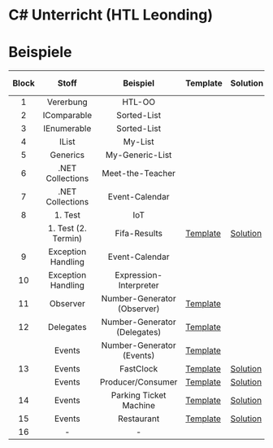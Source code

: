 
# C# Unterricht (HTL Leonding)

# Beispiele

| Block |        Stoff        |           Beispiel           | Template                                                                                         | Solution                                                                                         | Live Coding                                                       |
|:-----:|:-------------------:|:----------------------------:|--------------------------------------------------------------------------------------------------|--------------------------------------------------------------------------------------------------|-------------------------------------------------------------------|
|   1   |      Vererbung      |            HTL-OO            |                                                                                                  |                                                                                                  |                                                                   |
|   2   |     IComparable     |         Sorted-List          |                                                                                                  |                                                                                                  |                                                                   |
|   3   |     IEnumerable     |         Sorted-List          |                                                                                                  |                                                                                                  |                                                                   |
|   4   |        IList        |           My-List            |                                                                                                  |                                                                                                  |                                                                   |
|   5   |      Generics       |       My-Generic-List        |                                                                                                  |                                                                                                  |                                                                   |
|   6   |  .NET Collections   |       Meet-the-Teacher       |                                                                                                  |                                                                                                  |                                                                   |
|   7   |  .NET Collections   |        Event-Calendar        |                                                                                                  |                                                                                                  |                                                                   |
|   8   |       1. Test       |             IoT              |                                                                                                  |                                                                                                  |                                                                   |
|       | 1. Test (2. Termin) |         Fifa-Results         | [Template](https://github.com/jfuerlinger/csharp_samples_collections_fifa-results)               | [Solution](https://github.com/jfuerlinger/csharp_samples_collections_fifa-results_solution)      |                                                                   |
|   9   | Exception Handling  |        Event-Calendar        |                                                                                                  |                                                                                                  |                                                                   |
|  10   | Exception Handling  |    Expression-Interpreter    |                                                                                                  |                                                                                                  |                                                                   |
|  11   |      Observer       | Number-Generator (Observer)  | [Template](https://github.com/jfuerlinger/csharp_samples_observer_numbergenerator)               |                                                                                                  |                                                                   |
|  12   |      Delegates      | Number-Generator (Delegates) | [Template](https://github.com/jfuerlinger/csharp_samples_delegates_numbergenerator)              |                                                                                                  | [Live Coding](https://github.com/jfuerlinger/LiveCoding_20191212) |
|       |       Events        |  Number-Generator (Events)   | [Template](https://github.com/jfuerlinger/csharp_samples_events_numbergenerator)                 |                                                                                                  |                                                                   |
|  13   |       Events        |          FastClock           | [Template](https://github.com/jfuerlinger/csharp_samples_events_fastclock-template)              | [Solution](https://github.com/jfuerlinger/csharp_samples_events_fastclock-solution)              |                                                                   |
|       |       Events        |      Producer/Consumer       | [Template](https://github.com/jfuerlinger/csharp_samples_events_producerconsumer-template)       | [Solution](https://github.com/jfuerlinger/csharp_samples_events_producerconsumer-solution)       |                                                                   |
|  14   |       Events        |    Parking Ticket Machine    | [Template](https://github.com/jfuerlinger/csharp_samples_events_parking-ticket-machine-template) | [Solution](https://github.com/jfuerlinger/csharp_samples_events_parking-ticket-machine-solution) |                                                                   |
|  15   |       Events        |          Restaurant          | [Template](https://github.com/jfuerlinger/csharp_samples_events_restaurant-template)             | [Solution](https://github.com/jfuerlinger/csharp_samples_events_restaurant-solution)             |                                                                   |
|  16   |          -          |              -               |                                                                                                  |                                                                                                  |                                                                   |

